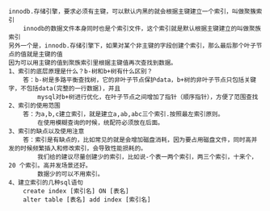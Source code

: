     innodb.存储引擎，要求必须有主键，可以默认内黑的就会根据主键建立一个索引，叫做聚簇索引
        innodb的数据文件本身同时也是个索引文件，这个索引就是默认根据主键建立的叫做聚族索引
    另外一个是，innodb.存储引擎下，如果对某个非主键的字段创建个索引，那么最后那个叶子节点的值就是主键的值
    因为可以用主键的值到聚族索引里根据主键值再次查找到数据。
    1、索引的底层原理是什么？b-树和b+树有什么区别？
        答：b-树是多路平衡查找树，它的非叶子节点保护data，b+树的非叶子节点只包括关键字，不包括data(完整的一行数据)，并且
            mysql对b+树进行优化，在叶子节点之间增加了指针（顺序指针），方便了范围查找
    2、索引的使用范围
        答：为a,b,c建立索引，就是建立a,ab,abc三个索引.按照最左索引原则。
            在使用模糊查询的时候，统配符必须放在后面。
    3、索引的缺点以及使用注意
        答：索引是有缺点的，比如常见的就是会增加磁盘消耗，因为要占用磁盘文件，同时高并发的时候频繁插入和修改索引，会导致性能损耗的。
            我们给的建议尽量创建少的索引，比如说-个表一两个索引，两三个索引，十来个，20 个索引。高并发场景还好。
            数据少的可以不用索引。
    4、建立索引的几种sql语句
        create index [索引名] ON [表名]
        alter table [表名] add index [索引名]